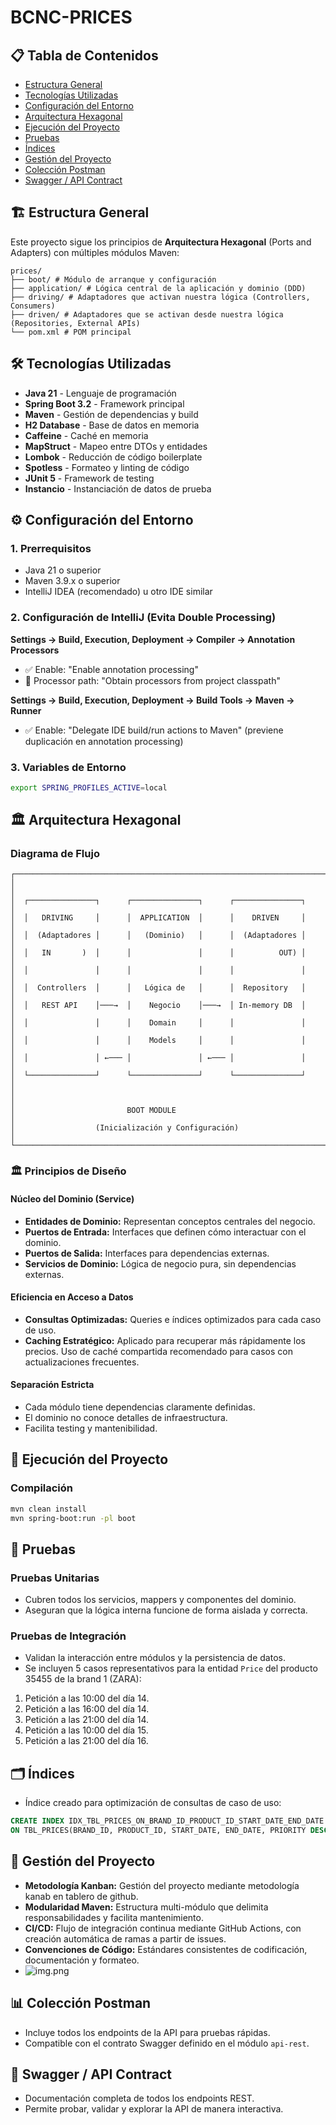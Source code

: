 # BCNC-PRICES

## 📋 Tabla de Contenidos
- [Estructura General](#estructura-general)
- [Tecnologías Utilizadas](#tecnologias-utilizadas)
- [Configuración del Entorno](#configuracion-del-entorno)
- [Arquitectura Hexagonal](#arquitectura-hexagonal)
- [Ejecución del Proyecto](#ejecucion-del-proyecto)
- [Pruebas](#pruebas)
- [Índices](#indices)
- [Gestión del Proyecto](#gestion-del-proyecto)
- [Colección Postman](#coleccion-postman)
- [Swagger / API Contract](#swagger--api-contract)

## 🏗️ Estructura General
Este proyecto sigue los principios de **Arquitectura Hexagonal** (Ports and Adapters) con múltiples módulos Maven:
```
prices/
├── boot/ # Módulo de arranque y configuración
├── application/ # Lógica central de la aplicación y dominio (DDD)
├── driving/ # Adaptadores que activan nuestra lógica (Controllers, Consumers)
├── driven/ # Adaptadores que se activan desde nuestra lógica (Repositories, External APIs)
└── pom.xml # POM principal
```

## 🛠️ Tecnologías Utilizadas
- **Java 21** - Lenguaje de programación
- **Spring Boot 3.2** - Framework principal
- **Maven** - Gestión de dependencias y build
- **H2 Database** - Base de datos en memoria
- **Caffeine** - Caché en memoria
- **MapStruct** - Mapeo entre DTOs y entidades
- **Lombok** - Reducción de código boilerplate
- **Spotless** - Formateo y linting de código
- **JUnit 5** - Framework de testing
- **Instancio** - Instanciación de datos de prueba

## ⚙️ Configuración del Entorno

### 1. Prerrequisitos
- Java 21 o superior
- Maven 3.9.x o superior
- IntelliJ IDEA (recomendado) u otro IDE similar

### 2. Configuración de IntelliJ (Evita Double Processing)
**Settings → Build, Execution, Deployment → Compiler → Annotation Processors**
- ✅ Enable: "Enable annotation processing"
- 🔧 Processor path: "Obtain processors from project classpath"

**Settings → Build, Execution, Deployment → Build Tools → Maven → Runner**
- ✅ Enable: "Delegate IDE build/run actions to Maven" (previene duplicación en annotation processing)

### 3. Variables de Entorno

```bash
export SPRING_PROFILES_ACTIVE=local
```
## 🏛️ Arquitectura Hexagonal
### Diagrama de Flujo
```
┌─────────────────────────────────────────────────────────────────────┐
│                                                                     │
│  ┌───────────────┐      ┌───────────────┐      ┌───────────────┐    │
│  │   DRIVING     │      │  APPLICATION  │      │    DRIVEN     │    │
│  │  (Adaptadores │      │   (Dominio)   │      │  (Adaptadores │    │
│  │   IN       )  │      │               │      │          OUT) │    │
│  │               │      │               │      │               │    │
│  │  Controllers  │      │   Lógica de   │      │  Repository   │    │
│  │   REST API    │───→  │    Negocio    │───→  │ In-memory DB  │    │
│  │               │      │    Domain     │      │               │    │
│  │               │      │    Models     │      │               │    │
│  │               │ ←─── │               │ ←─── │               │    │
│  └───────────────┘      └───────────────┘      └───────────────┘    │
│                                                                     │
│                         BOOT MODULE                                 │
│                  (Inicialización y Configuración)                   │
└─────────────────────────────────────────────────────────────────────┘
```
### 🏛️ Principios de Diseño

#### Núcleo del Dominio (Service)
- **Entidades de Dominio:** Representan conceptos centrales del negocio.
- **Puertos de Entrada:** Interfaces que definen cómo interactuar con el dominio.
- **Puertos de Salida:** Interfaces para dependencias externas.
- **Servicios de Dominio:** Lógica de negocio pura, sin dependencias externas.

#### Eficiencia en Acceso a Datos
- **Consultas Optimizadas:** Queries e índices optimizados para cada caso de uso.
- **Caching Estratégico:** Aplicado para recuperar más rápidamente los precios. Uso de caché compartida recomendado para casos con actualizaciones frecuentes.

#### Separación Estricta
- Cada módulo tiene dependencias claramente definidas.
- El dominio no conoce detalles de infraestructura.
- Facilita testing y mantenibilidad.

## 🚀 Ejecución del Proyecto

### Compilación
```bash
mvn clean install
mvn spring-boot:run -pl boot
```
## 🧪 Pruebas

### Pruebas Unitarias
- Cubren todos los servicios, mappers y componentes del dominio.
- Aseguran que la lógica interna funcione de forma aislada y correcta.

### Pruebas de Integración
- Validan la interacción entre módulos y la persistencia de datos.
- Se incluyen 5 casos representativos para la entidad `Price` del producto 35455 de la brand 1 (ZARA):

1. Petición a las 10:00 del día 14.
2. Petición a las 16:00 del día 14.
3. Petición a las 21:00 del día 14.
4. Petición a las 10:00 del día 15.
5. Petición a las 21:00 del día 16.

## 🗂️ Índices
- Índice creado para optimización de consultas de caso de uso:
```sql
CREATE INDEX IDX_TBL_PRICES_ON_BRAND_ID_PRODUCT_ID_START_DATE_END_DATE
ON TBL_PRICES(BRAND_ID, PRODUCT_ID, START_DATE, END_DATE, PRIORITY DESC);
```

## 💼 Gestión del Proyecto
- **Metodología Kanban:** Gestión del proyecto mediante metodología kanab en tablero de github.
- **Modularidad Maven:** Estructura multi-módulo que delimita responsabilidades y facilita mantenimiento.
- **CI/CD:** Flujo de integración continua mediante GitHub Actions, con creación automática de ramas a partir de issues.
- **Convenciones de Código:** Estándares consistentes de codificación, documentación y formateo.
- ![img.png](img.png)

## 📊 Colección Postman
- Incluye todos los endpoints de la API para pruebas rápidas.
- Compatible con el contrato Swagger definido en el módulo `api-rest`.

## 📜 Swagger / API Contract
- Documentación completa de todos los endpoints REST.
- Permite probar, validar y explorar la API de manera interactiva.

